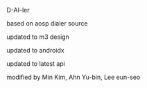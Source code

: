 D-AI-ler

based on aosp dialer source

updated to m3 design

updated to androidx

updated to latest api

modified by Min Kim, Ahn Yu-bin, Lee eun-seo
